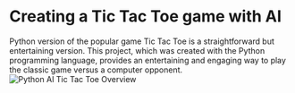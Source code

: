 # Creating a Tic Tac Toe game with AI
Python version of the popular game Tic Tac Toe is a straightforward but entertaining version. This project, which was created with the Python programming language, provides an entertaining and engaging way to play the classic game versus a computer opponent.
![Python AI Tic Tac Toe Overview](https://github.com/SumedhaSinghRathor/Tic-Tac-Toe/assets/130545882/d1c6b6f8-9ad0-41e2-aa30-649ad61dfa0a)
